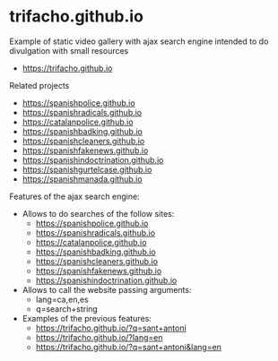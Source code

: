 # trifacho.github.io

Example of static video gallery with ajax search engine intended to do divulgation with small resources
- https://trifacho.github.io

Related projects
- https://spanishpolice.github.io
- https://spanishradicals.github.io
- https://catalanpolice.github.io
- https://spanishbadking.github.io
- https://spanishcleaners.github.io
- https://spanishfakenews.github.io
- https://spanishindoctrination.github.io
- https://spanishgurtelcase.github.io
- https://spanishmanada.github.io

Features of the ajax search engine:
- Allows to do searches of the follow sites:
  - https://spanishpolice.github.io
  - https://spanishradicals.github.io
  - https://catalanpolice.github.io
  - https://spanishbadking.github.io
  - https://spanishcleaners.github.io
  - https://spanishfakenews.github.io
  - https://spanishindoctrination.github.io
- Allows to call the website passing arguments:
  - lang=ca,en,es
  - q=search+string
- Examples of the previous features:
  - https://trifacho.github.io/?q=sant+antoni
  - https://trifacho.github.io/?lang=en
  - https://trifacho.github.io/?q=sant+antoni&lang=en

